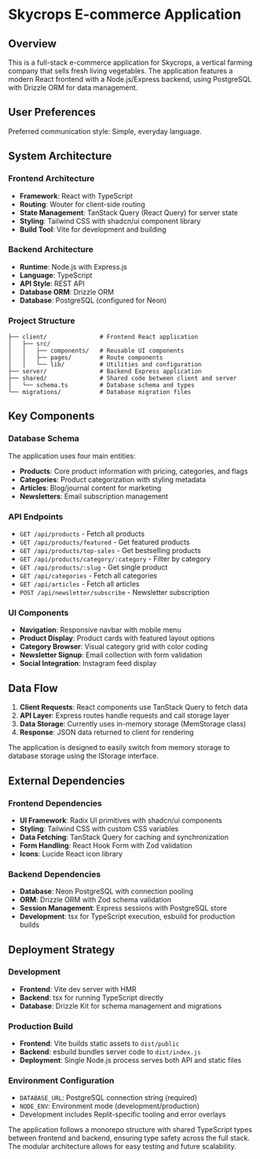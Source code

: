# Skycrops E-commerce Application

## Overview

This is a full-stack e-commerce application for Skycrops, a vertical farming company that sells fresh living vegetables. The application features a modern React frontend with a Node.js/Express backend, using PostgreSQL with Drizzle ORM for data management.

## User Preferences

Preferred communication style: Simple, everyday language.

## System Architecture

### Frontend Architecture
- **Framework**: React with TypeScript
- **Routing**: Wouter for client-side routing
- **State Management**: TanStack Query (React Query) for server state
- **Styling**: Tailwind CSS with shadcn/ui component library
- **Build Tool**: Vite for development and building

### Backend Architecture
- **Runtime**: Node.js with Express.js
- **Language**: TypeScript
- **API Style**: REST API
- **Database ORM**: Drizzle ORM
- **Database**: PostgreSQL (configured for Neon)

### Project Structure
```
├── client/               # Frontend React application
│   ├── src/
│   │   ├── components/   # Reusable UI components
│   │   ├── pages/        # Route components
│   │   └── lib/          # Utilities and configuration
├── server/               # Backend Express application
├── shared/               # Shared code between client and server
│   └── schema.ts         # Database schema and types
└── migrations/           # Database migration files
```

## Key Components

### Database Schema
The application uses four main entities:
- **Products**: Core product information with pricing, categories, and flags
- **Categories**: Product categorization with styling metadata
- **Articles**: Blog/journal content for marketing
- **Newsletters**: Email subscription management

### API Endpoints
- `GET /api/products` - Fetch all products
- `GET /api/products/featured` - Get featured products
- `GET /api/products/top-sales` - Get bestselling products  
- `GET /api/products/category/:category` - Filter by category
- `GET /api/products/:slug` - Get single product
- `GET /api/categories` - Fetch all categories
- `GET /api/articles` - Fetch all articles
- `POST /api/newsletter/subscribe` - Newsletter subscription

### UI Components
- **Navigation**: Responsive navbar with mobile menu
- **Product Display**: Product cards with featured layout options
- **Category Browser**: Visual category grid with color coding
- **Newsletter Signup**: Email collection with form validation
- **Social Integration**: Instagram feed display

## Data Flow

1. **Client Requests**: React components use TanStack Query to fetch data
2. **API Layer**: Express routes handle requests and call storage layer
3. **Data Storage**: Currently uses in-memory storage (MemStorage class)
4. **Response**: JSON data returned to client for rendering

The application is designed to easily switch from memory storage to database storage using the IStorage interface.

## External Dependencies

### Frontend Dependencies
- **UI Framework**: Radix UI primitives with shadcn/ui components
- **Styling**: Tailwind CSS with custom CSS variables
- **Data Fetching**: TanStack Query for caching and synchronization
- **Form Handling**: React Hook Form with Zod validation
- **Icons**: Lucide React icon library

### Backend Dependencies
- **Database**: Neon PostgreSQL with connection pooling
- **ORM**: Drizzle ORM with Zod schema validation
- **Session Management**: Express sessions with PostgreSQL store
- **Development**: tsx for TypeScript execution, esbuild for production builds

## Deployment Strategy

### Development
- **Frontend**: Vite dev server with HMR
- **Backend**: tsx for running TypeScript directly
- **Database**: Drizzle Kit for schema management and migrations

### Production Build
- **Frontend**: Vite builds static assets to `dist/public`
- **Backend**: esbuild bundles server code to `dist/index.js`
- **Deployment**: Single Node.js process serves both API and static files

### Environment Configuration
- `DATABASE_URL`: PostgreSQL connection string (required)
- `NODE_ENV`: Environment mode (development/production)
- Development includes Replit-specific tooling and error overlays

The application follows a monorepo structure with shared TypeScript types between frontend and backend, ensuring type safety across the full stack. The modular architecture allows for easy testing and future scalability.